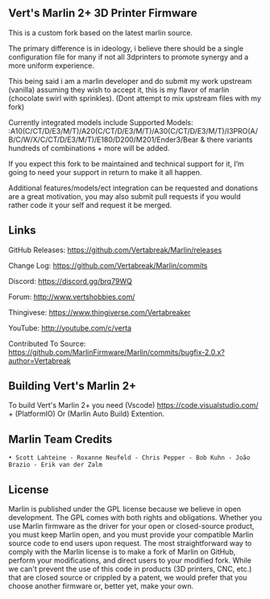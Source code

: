 ## Vert's Marlin 2+ 3D Printer Firmware

This is a custom fork based on the latest marlin source.

The primary difference is in ideology, i believe there should be a single configuration file for many if not all 3dprinters 
to promote synergy and a more uniform experience.

This being said i am a marlin developer and do submit my work upstream (vanilla) assuming they wish to accept it, this is my flavor of marlin (chocolate swirl with sprinkles). (Dont attempt to mix upstream files with my fork)

Currently integrated models include Supported Models: :A10(C/CT/D/E3/M/T)/A20(C/CT/D/E3/M/T)/A30(C/CT/D/E3/M/T)/I3PRO(A/B/C/W/X/C/CT/D/E3/M/T)/E180/D200/M201/Ender3/Bear & there variants hundreds of combinations + more will be added.

If you expect this fork to be maintained and technical support for it, I’m going to need your support in return to make it all happen.

Additional features/models/ect integration can be requested and donations are a great motivation, you may also submit pull requests if you would rather code it your self and request it be merged.

## Links

GitHub Releases: https://github.com/Vertabreak/Marlin/releases

Change Log: https://github.com/Vertabreak/Marlin/commits

Discord: https://discord.gg/brq79WQ

Forum: http://www.vertshobbies.com/

Thingivese: https://www.thingiverse.com/Vertabreaker

YouTube: http://youtube.com/c/verta

Contributed To Source: https://github.com/MarlinFirmware/Marlin/commits/bugfix-2.0.x?author=Vertabreak

## Building Vert's Marlin 2+

To build Vert's Marlin 2+ you need (Vscode) https://code.visualstudio.com/ + (PlatformIO) Or (Marlin Auto Build) Extention.

## Marlin Team Credits

    • Scott Lahteine - Roxanne Neufeld - Chris Pepper - Bob Kuhn - João Brazio - Erik van der Zalm 
    
## License
Marlin is published under the GPL license because we believe in open development. The GPL comes with both rights and obligations. Whether you use Marlin firmware as the driver for your open or closed-source product, you must keep Marlin open, and you must provide your compatible Marlin source code to end users upon request. The most straightforward way to comply with the Marlin license is to make a fork of Marlin on GitHub, perform your modifications, and direct users to your modified fork. While we can't prevent the use of this code in products (3D printers, CNC, etc.) that are closed source or crippled by a patent, we would prefer that you choose another firmware or, better yet, make your own.
